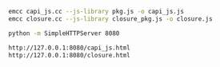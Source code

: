 
```bash
emcc capi_js.cc --js-library pkg.js -o capi_js.js
emcc closure.cc --js-library closure_pkg.js -o closure.js
```

```bash
python -m SimpleHTTPServer 8080
```

```bash
http://127.0.0.1:8080/capi_js.html
http://127.0.0.1:8080/closure.html
```


